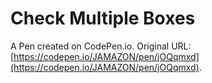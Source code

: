 # Check Multiple Boxes

A Pen created on CodePen.io. Original URL: [https://codepen.io/JAMAZON/pen/jOQqmxd](https://codepen.io/JAMAZON/pen/jOQqmxd).

